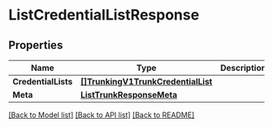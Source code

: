 # ListCredentialListResponse

## Properties

Name | Type | Description | Notes
------------ | ------------- | ------------- | -------------
**CredentialLists** | [**[]TrunkingV1TrunkCredentialList**](TrunkingV1TrunkCredentialList.md) |  |[optional] 
**Meta** | [**ListTrunkResponseMeta**](ListTrunkResponseMeta.md) |  |[optional] 

[[Back to Model list]](../README.md#documentation-for-models) [[Back to API list]](../README.md#documentation-for-api-endpoints) [[Back to README]](../README.md)


